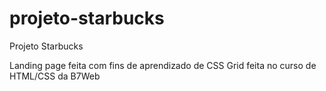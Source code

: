 # projeto-starbucks
Projeto Starbucks

Landing page feita com fins de aprendizado de CSS Grid feita no curso de HTML/CSS da B7Web
